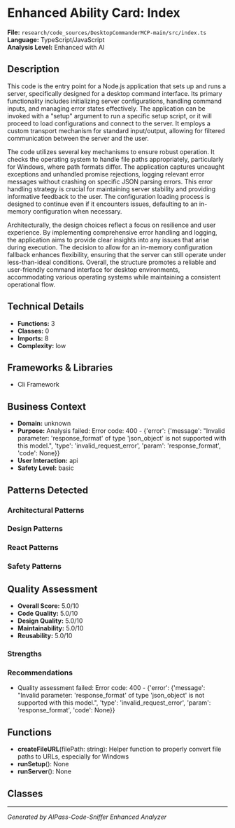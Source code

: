 # Enhanced Ability Card: Index

**File:** `research/code_sources/DesktopCommanderMCP-main/src/index.ts`  
**Language:** TypeScript/JavaScript  
**Analysis Level:** Enhanced with AI

## Description

This code is the entry point for a Node.js application that sets up and runs a server, specifically designed for a desktop command interface. Its primary functionality includes initializing server configurations, handling command inputs, and managing error states effectively. The application can be invoked with a "setup" argument to run a specific setup script, or it will proceed to load configurations and connect to the server. It employs a custom transport mechanism for standard input/output, allowing for filtered communication between the server and the user.

The code utilizes several key mechanisms to ensure robust operation. It checks the operating system to handle file paths appropriately, particularly for Windows, where path formats differ. The application captures uncaught exceptions and unhandled promise rejections, logging relevant error messages without crashing on specific JSON parsing errors. This error handling strategy is crucial for maintaining server stability and providing informative feedback to the user. The configuration loading process is designed to continue even if it encounters issues, defaulting to an in-memory configuration when necessary.

Architecturally, the design choices reflect a focus on resilience and user experience. By implementing comprehensive error handling and logging, the application aims to provide clear insights into any issues that arise during execution. The decision to allow for an in-memory configuration fallback enhances flexibility, ensuring that the server can still operate under less-than-ideal conditions. Overall, the structure promotes a reliable and user-friendly command interface for desktop environments, accommodating various operating systems while maintaining a consistent operational flow.

## Technical Details

- **Functions:** 3
- **Classes:** 0
- **Imports:** 8
- **Complexity:** low


## Frameworks & Libraries

- Cli Framework



## Business Context

- **Domain:** unknown
- **Purpose:** Analysis failed: Error code: 400 - {'error': {'message': "Invalid parameter: 'response_format' of type 'json_object' is not supported with this model.", 'type': 'invalid_request_error', 'param': 'response_format', 'code': None}}
- **User Interaction:** api
- **Safety Level:** basic



## Patterns Detected

### Architectural Patterns


### Design Patterns


### React Patterns


### Safety Patterns




## Quality Assessment

- **Overall Score:** 5.0/10
- **Code Quality:** 5.0/10
- **Design Quality:** 5.0/10
- **Maintainability:** 5.0/10
- **Reusability:** 5.0/10

### Strengths


### Recommendations
- Quality assessment failed: Error code: 400 - {'error': {'message': "Invalid parameter: 'response_format' of type 'json_object' is not supported with this model.", 'type': 'invalid_request_error', 'param': 'response_format', 'code': None}}


## Functions

- **createFileURL**(filePath: string): Helper function to properly convert file paths to URLs, especially for Windows
- **runSetup**(): None
- **runServer**(): None

## Classes



---
*Generated by AIPass-Code-Sniffer Enhanced Analyzer*
